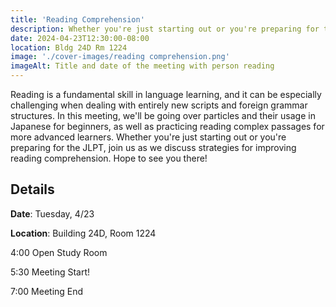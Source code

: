 ```yaml
---
title: 'Reading Comprehension'
description: Whether you're just starting out or you're preparing for the JLPT, join us as we discuss strategies for improving reading comprehension.
date: 2024-04-23T12:30:00-08:00
location: Bldg 24D Rm 1224
image: './cover-images/reading comprehension.png'
imageAlt: Title and date of the meeting with person reading
---
```


Reading is a fundamental skill in language learning, and it can be especially challenging when dealing with entirely new scripts and foreign grammar structures. In this meeting, we'll be going over particles and their usage in Japanese for beginners, as well as practicing reading complex passages for more advanced learners. Whether you're just starting out or you're preparing for the JLPT, join us as we discuss strategies for improving reading comprehension. Hope to see you there!

## Details
**Date**: Tuesday, 4/23

**Location**: Building 24D, Room 1224

4:00    Open Study Room

5:30    Meeting Start!

7:00    Meeting End
